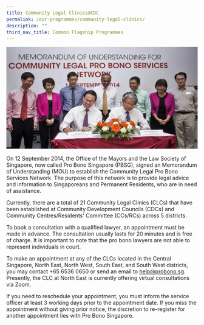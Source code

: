 ```yaml
---
title: Community Legal Clinics@CDC
permalink: /our-programmes/community-legal-clinics/
description: ""
third_nav_title: Common Flagship Programmes
---
```

![community legal clinics cdc](/images/Common%20Flagship%20Progs/community%20legal%20clinics.png)
        
On 12 September 2014, the Office of the Mayors and the Law Society of Singapore, now called Pro Bono Singapore (PBSG), signed an Memorandum of Understanding (MOU) to establish the Community Legal Pro Bono Services Network. The purpose of this network is to provide legal advice and information to Singaporeans and Permanent Residents, who are in need of assistance.

Currently, there are a total of 21 Community Legal Clinics (CLCs) that have been established at Community Development Councils (CDCs) and Community Centres/Residents' Committee (CCs/RCs) across 5 districts.

To book a consultation with a qualified lawyer, an appointment must be made in advance. The consultation usually lasts for 20 minutes and is free of charge. It is important to note that the pro bono lawyers are not able to represent individuals in court.

To make an appointment at any of the CLCs located in the Central Singapore, North East, North West, South East, and South West districts, you may contact +65 6536 0650 or send an email to [help@probono.sg](mailto:help@probono.sg). Presently, the CLC at North East is currently offering virtual consultations via Zoom.

If you need to reschedule your appointment, you must inform the service officer at least 3 working days prior to the appointment date. If you miss the appointment without giving prior notice, the discretion to re-register for another appointment lies with Pro Bono Singapore.